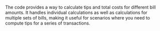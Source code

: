 The code provides a way to calculate tips and total costs for different bill amounts. It handles individual calculations as well as calculations for multiple sets of bills, making it useful for scenarios where you need to compute tips for a series of transactions.
